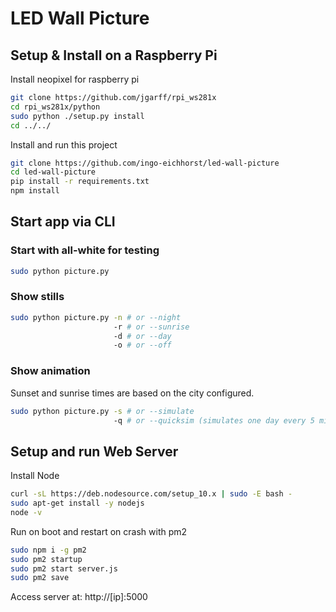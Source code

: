 # LED Wall Picture

## Setup & Install on a Raspberry Pi

Install neopixel for raspberry pi
```bash
git clone https://github.com/jgarff/rpi_ws281x
cd rpi_ws281x/python
sudo python ./setup.py install
cd ../../
```

Install and run this project
```bash
git clone https://github.com/ingo-eichhorst/led-wall-picture
cd led-wall-picture
pip install -r requirements.txt
npm install
```

## Start app via CLI

### Start with all-white for testing

```bash
sudo python picture.py
```

### Show stills

```bash
sudo python picture.py -n # or --night
                       -r # or --sunrise
                       -d # or --day
                       -o # or --off
```

### Show animation

Sunset and sunrise times are based on the city configured.


```bash
sudo python picture.py -s # or --simulate
                       -q # or --quicksim (simulates one day every 5 minutes)
```

## Setup and run Web Server

Install Node
```bash
curl -sL https://deb.nodesource.com/setup_10.x | sudo -E bash -
sudo apt-get install -y nodejs
node -v
```

Run on boot and restart on crash with pm2
```bash
sudo npm i -g pm2
sudo pm2 startup
sudo pm2 start server.js
sudo pm2 save
```

Access server at: http://[ip]:5000
